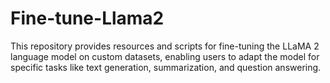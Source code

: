 # Fine-tune-Llama2
This repository provides resources and scripts for fine-tuning the LLaMA 2 language model on custom datasets, enabling users to adapt the model for specific tasks like text generation, summarization, and question answering. 
